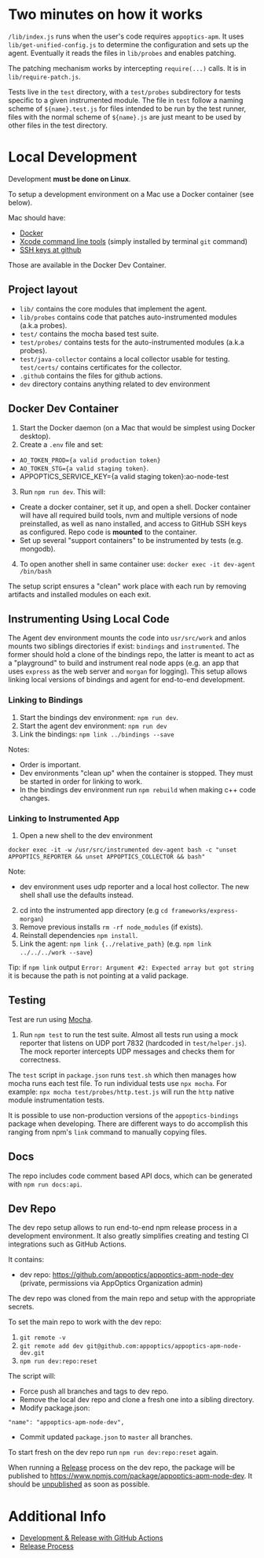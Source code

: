 # Two minutes on how it works

`/lib/index.js` runs when the user's code requires `appoptics-apm`. It uses
`lib/get-unified-config.js` to determine the configuration and sets up the
agent. Eventually it reads the files in `lib/probes` and enables patching.

The patching mechanism works by intercepting `require(...)` calls. It is in
`lib/require-patch.js`.

Tests live in the `test` directory, with a `test/probes` subdirectory for tests
specific to a given instrumented module. The file in `test` follow a naming
scheme of `${name}.test.js` for files intended to be run by the test runner,
files with the normal scheme of `${name}.js` are just meant to be used by other files
in the test directory.


# Local Development

Development **must be done on Linux**.

To setup a development environment on a Mac use a Docker container (see below).

Mac should have:
  * [Docker](https://docs.docker.com/docker-for-mac/install/)
  * [Xcode command line tools](https://developer.apple.com/download/more/?=command%20line%20tools) (simply installed by terminal `git` command)
  * [SSH keys at github](https://docs.github.com/en/github/authenticating-to-github/connecting-to-github-with-ssh/adding-a-new-ssh-key-to-your-github-account)

Those are available in the Docker Dev Container.


## Project layout

* `lib/` contains the core modules that implement the agent.
* `lib/probes` contains code that patches auto-instrumented modules (a.k.a probes).
* `test/` contains the mocha based test suite.
* `test/probes/` contains tests for the auto-instrumented modules (a.k.a probes).
* `test/java-collector` contains a local collector usable for testing. `test/certs/` contains certificates for the collector.
* `.github` contains the files for github actions.
* `dev` directory contains anything related to dev environment


## Docker Dev Container

1. Start the Docker daemon (on a Mac that would be simplest using Docker desktop).
2. Create a `.env` file and set: 
  - `AO_TOKEN_PROD={a valid production token}`
  - `AO_TOKEN_STG={a valid staging token}`.
  - APPOPTICS_SERVICE_KEY={a valid staging token}:ao-node-test

3. Run `npm run dev`. This will:
  - Create a docker container, set it up, and open a shell. Docker container will have all required build tools, nvm and multiple versions of node preinstalled, as well as nano installed, and access to GitHub SSH keys as configured. Repo code is **mounted** to the container.
  - Set up several "support containers" to be instrumented by tests (e.g. mongodb).

4. To open another shell in same container use: `docker exec -it dev-agent /bin/bash`

The setup script ensures a "clean" work place with each run by removing artifacts and installed modules on each exit.

## Instrumenting Using Local Code

The Agent dev environment mounts the code into `usr/src/work` and anlos mounts two siblings directories if exist: `bindings` and `instrumented`.
The former should hold a clone of the bindings repo, the latter is meant to act as a "playground" to build and instrument real node apps (e.g. an app that uses `express` as the web server and `morgan` for logging). This setup allows linking local versions of bindings and agent for end-to-end development.

### Linking to Bindings

1. Start the bindings dev environment: `npm run dev`.
2. Start the agent dev environment: `npm run dev`
3. Link the bindings: `npm link ../bindings --save`

Notes: 
- Order is important.
- Dev environments "clean up" when the container is stopped. They must be started in order for linking to work.
- In the bindings dev environment run `npm rebuild` when making c++ code changes.

### Linking to Instrumented App

1. Open a new shell to the dev environment

`docker exec -it -w /usr/src/instrumented dev-agent bash -c "unset APPOPTICS_REPORTER && unset APPOPTICS_COLLECTOR && bash"`

Note:
- dev environment uses udp reporter and a local host collector. The new shell shall use the defaults instead.

2. cd into the instrumented app directory (e.g `cd frameworks/express-morgan`)
3. Remove previous installs `rm -rf node_modules` (if exists).
4. Reinstall dependencies `npm install`.
3. Link the agent: `npm link {../relative_path}` (e.g. `npm link ../../../work --save`)

Tip: if `npm link` output `Error: Argument #2: Expected array but got string` it is because the path is not pointing at a valid package.

## Testing

Test are run using [Mocha](https://github.com/mochajs/mocha).

1. Run `npm test` to run the test suite. Almost all tests run using a mock reporter that listens on UDP port 7832 (hardcoded in `test/helper.js`). The mock reporter intercepts UDP messages and checks them for correctness. 

The `test` script in `package.json` runs `test.sh` which then manages how mocha runs each test file. To run individual tests use `npx mocha`. For example: `npx mocha test/probes/http.test.js` will run the `http` native module instrumentation tests.

It is possible to use non-production versions of the `appoptics-bindings` package when developing. There
are different ways to do accomplish this ranging from npm's `link` command to manually copying files.


## Docs

The repo includes code comment based API docs, which can be generated with
`npm run docs:api`.


## Dev Repo

The dev repo setup allows to run end-to-end npm release process in a development environment.
It also greatly simplifies creating and testing CI integrations such as GitHub Actions.

It contains:
  - dev repo: https://github.com/appoptics/appoptics-apm-node-dev (private, permissions via AppOptics Organization admin)

The dev repo was cloned from the main repo and setup with the appropriate secrets.

To set the main repo to work with the dev repo:

1. `git remote -v`
2. `git remote add dev git@github.com:appoptics/appoptics-apm-node-dev.git`
3. `npm run dev:repo:reset`

The script will:
  - Force push all branches and tags to dev repo.
  - Remove the local dev repo and clone a fresh one into a sibling directory. 
  - Modify package.json:
  ```
  "name": "appoptics-apm-node-dev",
  ```
  - Commit updated `package.json` to `master` all branches.

To start fresh on the dev repo run `npm run dev:repo:reset` again.

When running a [Release](#release---push-version-tag) process on the dev repo, the package will be published to https://www.npmjs.com/package/appoptics-apm-node-dev. It should be [unpublished](https://docs.npmjs.com/unpublishing-packages-from-the-registry) as soon as possible.


# Additional Info

* [Development & Release with GitHub Actions ](./github-actions.md)
* [Release Process](./release-process.md)
